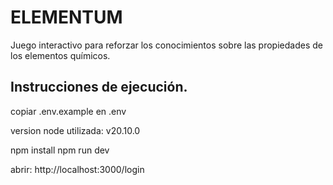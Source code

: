 # ELEMENTUM

Juego interactivo para reforzar los conocimientos sobre las propiedades de los elementos químicos.

## Instrucciones de ejecución.

copiar .env.example en .env

version node utilizada: v20.10.0

npm install
npm run dev

abrir: http://localhost:3000/login

